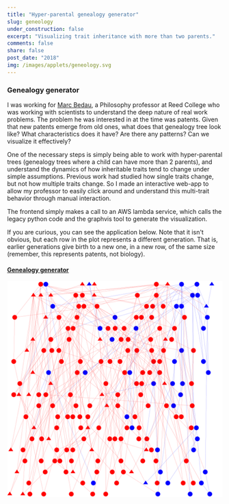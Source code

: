 ```yaml
---
title: "Hyper-parental genealogy generator"
slug: geneology
under_construction: false
excerpt: "Visualizing trait inheritance with more than two parents."
comments: false
share: false
post_date: "2018"
img: /images/applets/geneology.svg
---
```


### Genealogy generator

I was working for [Marc Bedau](https://people.reed.edu/~mab/), a Philosophy professor at Reed College who was working with scientists to understand the deep nature of real work problems. The problem he was interested in at the time was patents. Given that new patents emerge from old ones, what does that genealogy tree look like? What characteristics does it have? Are there any patterns? Can we visualize it effectively?

One of the necessary steps is simply being able to work with hyper-parental trees (genealogy trees where a child can have more than 2 parents), and understand the dynamics of how inheritable traits tend to change under simple assumptions. Previous work had studied how single traits change, but not how multiple traits change. So I made an interactive web-app to allow my professor to easily click around and understand this multi-trait behavior through manual interaction.

The frontend simply makes a call to an AWS lambda service, which calls the legacy python code and the graphvis tool to generate the visualization.

If you are curious, you can see the application below. Note that it isn't obvious, but each row in the plot represents a different generation. That is, earlier generations give birth to a new one, in a new row, of the same size (remember, this represents patents, not biology).

#### [Genealogy generator](/link_only/aws_lambda_client/graph.html)
[![screenshot](/images/applets/geneology.svg)](/link_only/aws_lambda_client/graph.html)
